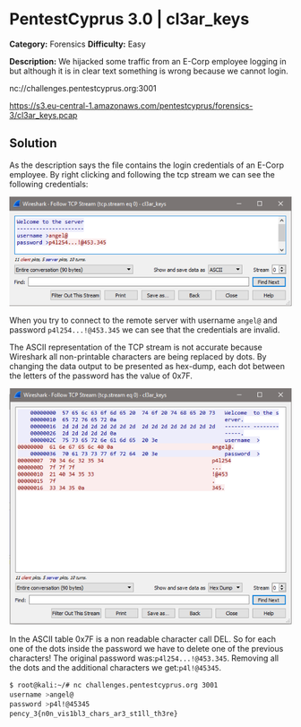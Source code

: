 # PentestCyprus 3.0 | cl3ar_keys

**Category:** Forensics **Difficulty:** Easy

**Description:** We hijacked some traffic from an E-Corp employee logging in but although it is in clear text something is wrong because we cannot login.

nc://challenges.pentestcyprus.org:3001

https://s3.eu-central-1.amazonaws.com/pentestcyprus/forensics-3/cl3ar_keys.pcap

## Solution
As the description says the file contains the login credentials of an E-Corp employee. By right clicking and following the tcp stream we can see the following credentials:

![Tcp Stream](https://github.com/Sikkis/ctf-writeups/blob/master/2017/pentestcyprus3.0/Forensics/cl3ar_keys/images/tcp-stream.png)

When you try to connect to the remote server with username `angel@` and password `p4l254...!@453.345` we can see that the credentials are invalid.

The ASCII representation of the TCP stream is not accurate because Wireshark all non-printable characters are being replaced by dots. By changing the data output to be presented as hex-dump, each dot between the letters of the password has the value of 0x7F. 

![Tcp Stream](https://github.com/Sikkis/ctf-writeups/blob/master/2017/pentestcyprus3.0/Forensics/cl3ar_keys/images/tcp-stream-hex.png)

In the ASCII table 0x7F is a non readable character call DEL. So for each one of the dots inside the password we have to delete one of the previous characters! The original password was:`p4l254...!@453.345`. Removing all the dots and the additional characters we get:`p4l!@45345`.
```bash
$ root@kali:~/# nc challenges.pentestcyprus.org 3001
username >angel@
password >p4l!@45345
pency_3{n0n_vis1bl3_chars_ar3_st1ll_th3re}
```
